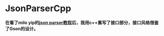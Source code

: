 # JsonParserCpp

**在看了milo yip的[json parser教程](https://zhuanlan.zhihu.com/json-tutorial)后，我用c++重写了接口部分，接口风格借鉴了Gson的设计。**
